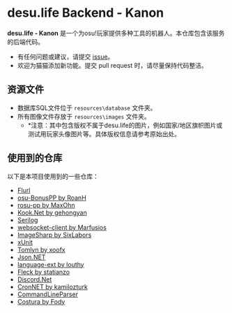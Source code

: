 # desu.life Backend - Kanon

**desu.life - Kanon** 是一个为osu!玩家提供多种工具的机器人。本仓库包含该服务的后端代码。

- 有任何问题或建议，请提交 [issue](#)。
- 欢迎为猫猫添加新功能。提交 pull request 时，请尽量保持代码整洁。

## 资源文件

- 数据库SQL文件位于 `resources\database` 文件夹。
- 所有图像文件存放于 `resources\images` 文件夹。
  - *注意：其中包含版权不属于desu.life的图片，例如国家/地区旗帜图片或测试用玩家头像图片等。具体版权信息请参考原始出处。

## 使用到的仓库

以下是本项目使用到的一些仓库：

- [Flurl](https://flurl.dev/)
- [osu-BonusPP by RoanH](https://github.com/RoanH/osu-BonusPP)
- [rosu-pp by MaxOhn](https://github.com/MaxOhn/rosu-pp)
- [Kook.Net by gehongyan](https://github.com/gehongyan/Kook.Net)
- [Serilog](https://github.com/serilog/serilog)
- [websocket-client by Marfusios](https://github.com/Marfusios/websocket-client)
- [ImageSharp by SixLabors](https://github.com/SixLabors/ImageSharp)
- [xUnit](https://github.com/xunit/xunit)
- [Tomlyn by xoofx](https://github.com/xoofx/Tomlyn)
- [Json.NET](https://www.newtonsoft.com/json)
- [language-ext by louthy](https://github.com/louthy/language-ext)
- [Fleck by statianzo](https://github.com/statianzo/Fleck)
- [Discord.Net](https://github.com/discord-net/Discord.Net)
- [CronNET by kamilozturk](https://github.com/kamilozturk/CronNET)
- [CommandLineParser](https://github.com/commandlineparser/commandline)
- [Costura by Fody](https://github.com/Fody/Costura)